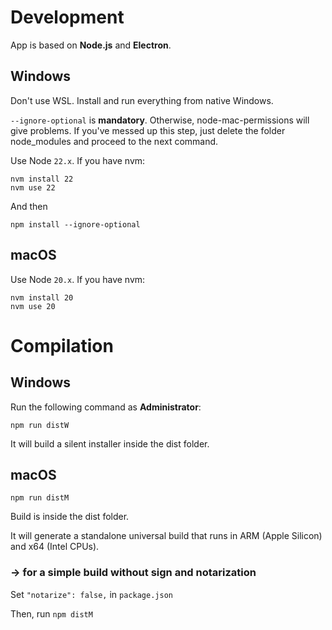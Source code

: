 # Development

App is based on **Node.js** and **Electron**. 

## Windows

Don't use WSL. Install and run everything from native Windows.

`--ignore-optional` is **mandatory**. Otherwise, node-mac-permissions will give problems. If you've messed up this step, just delete the folder node_modules and proceed to the next command.

Use Node `22.x`. If you have nvm:

```
nvm install 22
nvm use 22
```

And then

```
npm install --ignore-optional
```

## macOS

Use Node `20.x`. If you have nvm:

```
nvm install 20
nvm use 20
```

# Compilation

## Windows

Run the following command as **Administrator**:

```
npm run distW
```

It will build a silent installer inside the dist folder.

## macOS

```
npm run distM
```

Build is inside the dist folder.

It will generate a standalone universal build that runs in ARM (Apple Silicon) and x64 (Intel CPUs).

### → for a simple build without sign and notarization

Set `"notarize": false,` in `package.json`

Then, run `npm distM`
